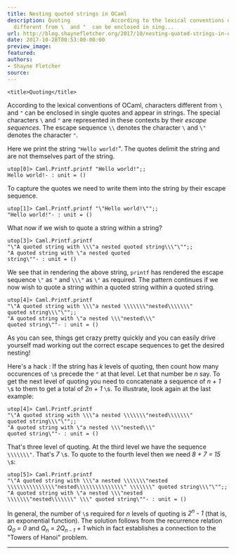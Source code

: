 ```yaml
---
title: Nesting quoted strings in OCaml
description: Quoting             According to the lexical conventions of OCaml, characters
  different from \  and "  can be enclosed in sing...
url: http://blog.shaynefletcher.org/2017/10/nesting-quoted-strings-in-ocaml.html
date: 2017-10-28T00:53:00-00:00
preview_image:
featured:
authors:
- Shayne Fletcher
source:
---
```



<html>
  <head>
    
    <title>Quoting</title>
  </head>
  <body>
    <p>
According to the lexical conventions of OCaml, characters different from <code class="code">\</code> and <code class="code">&quot;</code> can be enclosed in single quotes and appear in strings. The special characters <code class="code">\</code> and <code class="code">&quot;</code> are represented in these contexts by their <em>escape sequences</em>. The 
escape sequence <code class="code">\\</code> denotes the character <code class="code">\</code> and <code class="code">\&quot;</code> denotes the character <code>&quot;</code>.
</p>
<p>Here we print the string <code class="code">&quot;Hello world!</code>&quot;. The quotes delimit the string and are not themselves part of the string.
</p><pre><code class="code">utop[0]&gt; <span class="constructor">Caml</span>.<span class="constructor">Printf</span>.printf <span class="string">&quot;Hello world!&quot;</span>;;
<span class="string">Hello world!</span>- : unit = ()
</code></pre>
<p>
To capture the quotes we need to write them into the string by their escape sequence.
</p><pre><code class="code">utop[1]&gt; <span class="constructor">Caml</span>.<span class="constructor">Printf</span>.printf <span class="string">&quot;\&quot;Hello world!\&quot;&quot;</span>;;
<span class="string">&quot;Hello world!&quot;</span>- : unit = ()
</code></pre>

<p>
What now if we wish to quote a string within a string?
</p><pre><code class="code">utop[3]&gt; <span class="constructor">Caml</span>.<span class="constructor">Printf</span>.printf 
<span class="string">&quot;\&quot;A quoted string with \\\&quot;a nested quoted string\\\&quot;\&quot;&quot;</span>;;
<span class="string">&quot;A quoted string with \&quot;a nested quoted
string\&quot;&quot;</span>- : unit = ()
</code></pre>
<p>
We see that in rendering the above string, <code class="code">printf</code> has rendered the escape sequence <code class="code">\&quot;</code> as <code class="code">&quot;</code> and <code class="code">\\\&quot;</code> as <code class="code">\&quot;</code> as required. The pattern continues if we now wish to quote a string within a quoted string within a quoted string.
</p><pre><code class="code">utop[4]&gt; <span class="constructor">Caml</span>.<span class="constructor">Printf</span>.printf 
<span class="string">&quot;\&quot;A quoted string with \\\&quot;a nested \\\\\\\&quot;nested\\\\\\\&quot;
quoted string\\\&quot;\&quot;&quot;</span>;;
<span class="string">&quot;A quoted string with \&quot;a nested \\\&quot;nested\\\&quot;
quoted string\&quot;&quot;</span>- : unit = ()
</code></pre>

<p>As you can see, things get crazy pretty quickly and you can easily drive yourself mad working out the correct escape sequences to get the desired nesting!
</p>
<p>Here's a hack : If the string has <i>k</i> levels of quoting, then count how many occurences of <code class="code">\</code>s precede the <code class="code">&quot;</code> at that level. Let that number be <i>n</i> say. To get the next level of quoting you need to concatenate a sequence of <i>n + 1</i> <code class="code">\</code>s to them to get a total of <i>2n + 1</i> <code class="code">\</code>s. To illustrate, look again at the last example:
</p><pre><code class="code">utop[4]&gt; <span class="constructor">Caml</span>.<span class="constructor">Printf</span>.printf 
<span class="string">&quot;\&quot;A quoted string with \\\&quot;a nested \\\\\\\&quot;nested\\\\\\\&quot;
quoted string\\\&quot;\&quot;&quot;</span>;;
<span class="string">&quot;A quoted string with \&quot;a nested \\\&quot;nested\\\&quot;
quoted string\&quot;&quot;</span>- : unit = ()
</code></pre>
That's three level of quoting. At the third level we have the sequence <code class="code">\\\\\\\&quot;</code>. That's <i>7</i> <code class="code">\</code>s. To quote to the fourth level then we need <i>8 + 7 = 15</i> <code class="code">\</code>s:
<pre><code class="code">utop[5]&gt; <span class="constructor">Caml</span>.<span class="constructor">Printf</span>.printf 
<span class="string">&quot;\&quot;A quoted string with \\\&quot;a nested \\\\\\\&quot;nested
\\\\\\\\\\\\\\\&quot;nested\\\\\\\\\\\\\\\&quot; \\\\\\\&quot; quoted string\\\&quot;\&quot;&quot;</span>;;
<span class="string">&quot;A quoted string with \&quot;a nested \\\&quot;nested
\\\\\\\&quot;nested\\\\\\\&quot; \\\&quot; quoted string\&quot;&quot;</span>- : unit = ()
</code></pre>
      
<p>In general, the number of <code class="code">\</code>s required for <i>n</i> levels of quoting is <i>2<sup>n</sup> - 1</i> (that is, an exponential function). The solution follows from the recurrence relation <i>Q<sub>0</sub> = 0</i> and <i>Q<sub>n</sub> = 2Q<sub>n - 1</sub> + 1</i> which in fact establishes a connection to the &quot;Towers of Hanoi&quot; problem.
</p>
    <hr/>
  </body>
</html>

